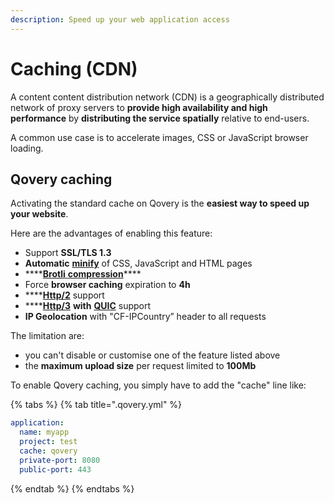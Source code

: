 ```yaml
---
description: Speed up your web application access
---
```


# Caching \(CDN\)

A content content distribution network \(CDN\) is a geographically distributed network of proxy servers to **provide high availability and high performance** by **distributing the service spatially** relative to end-users.

A common use case is to accelerate images, CSS or JavaScript browser loading.

## Qovery caching

Activating the standard cache on Qovery is the **easiest way to speed up your website**.

Here are the advantages of enabling this feature:

* Support **SSL/TLS 1.3**
* **Automatic** [**minify**](https://en.wikipedia.org/wiki/Minification_%28programming%29) of CSS, JavaScript and HTML pages
* \*\*\*\*[**Brotli** **compression**](https://en.wikipedia.org/wiki/Brotli)\*\*\*\*
* Force **browser caching** expiration to **4h**
* \*\*\*\*[**Http/2**](https://en.wikipedia.org/wiki/HTTP/2) support
* \*\*\*\*[**Http/3**](https://en.wikipedia.org/wiki/HTTP/3) **with** [**QUIC**](https://en.wikipedia.org/wiki/QUIC) support
* **IP Geolocation** with "CF-IPCountry” header to all requests

The limitation are:

* you can't disable or customise one of the feature listed above
* the **maximum upload size** per request limited to **100Mb**

To enable Qovery caching, you simply have to add the "cache" line like:

{% tabs %}
{% tab title=".qovery.yml" %}
```yaml
application:
  name: myapp
  project: test
  cache: qovery
  private-port: 8080
  public-port: 443
```
{% endtab %}
{% endtabs %}

